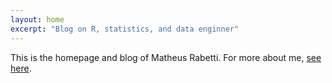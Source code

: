 ```yaml
---
layout: home
excerpt: "Blog on R, statistics, and data enginner"
---
```


This is the homepage and blog of Matheus Rabetti. For more about me, <a href="/about" style="text-decoration: underline">see here</a>.
